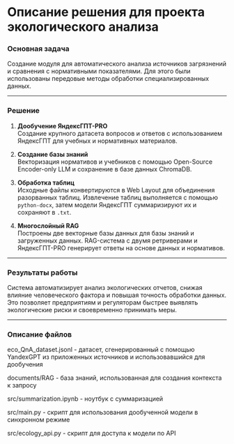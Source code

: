# Описание решения для проекта экологического анализа

### Основная задача
Создание модуля для автоматического анализа источников загрязнений и сравнения с нормативными показателями. Для этого были использованы передовые методы обработки специализированных данных.

------------------------------------------------------------------------------------------------------------------------------------------------------------------------------------------------------------------------------------------------------------

### Решение
1. **Дообучение ЯндексГПТ-PRO**  
   Создание крупного датасета вопросов и ответов с использованием ЯндексГПТ для учебных и нормативных материалов.

2. **Создание базы знаний**  
   Векторизация нормативов и учебников с помощью Open-Source Encoder-only LLM и сохранение в базе данных ChromaDB.

3. **Обработка таблиц**  
   Исходные файлы конвертируются в Web Layout для объединения разорванных таблиц. Извлечение таблиц выполняется с помощью `python-docx`, затем модели ЯндексГПТ суммаризируют их и сохраняют в `.txt`.

4. **Многослойный RAG**  
   Построены две векторные базы данных для базы знаний и загруженных данных. RAG-система с двумя ретриверами и ЯндексГПТ-PRO генерирует ответы на основе данных и нормативов.

------------------------------------------------------------------------------------------------------------------------------------------------------------------------------------------------------------------------------------------------------------

### Результаты работы
Система автоматизирует анализ экологических отчетов, снижая влияние человеческого фактора и повышая точность обработки данных. Это позволяет предприятиям и регуляторам быстрее выявлять экологические риски и своевременно принимать меры.

------------------------------------------------------------------------------------------------------------------------------------------------------------------------------------------------------------------------------------------------------------

### Описание файлов
eco_QnA_dataset.jsonl - датасет, сгенерированный с помощью YandexGPT из приложенных источников и использовавшийся для дообучения

documents/RAG - база знаний, использованная для создания контекста к запросу

src/summarization.ipynb - ноутбук с суммаризацией

src/main.py - скрипт для использования дообученной модели в синхронном режиме

src/ecology_api.py - скрипт для доступа к модели по API
